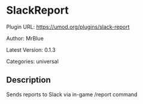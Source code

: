 # SlackReport

Plugin URL: https://umod.org/plugins/slack-report

Author: MrBlue

Latest Version: 0.1.3

Categories: universal

## Description

Sends reports to Slack via in-game /report command
